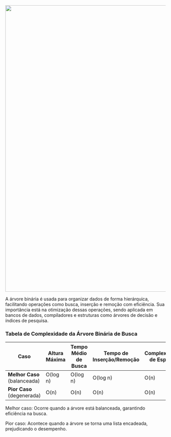 
<img src="https://github.com/user-attachments/assets/e4566974-59f9-465f-88b7-2a3faf9d78cc" width="900">

A árvore binária é usada para organizar dados de forma hierárquica, facilitando operações como busca, inserção e remoção com eficiência. Sua importância está na otimização dessas operações, sendo aplicada em bancos de dados, compiladores e estruturas como árvores de decisão e índices de pesquisa.

### Tabela de Complexidade da Árvore Binária de Busca

| Caso                      | Altura Máxima | Tempo Médio de Busca | Tempo de Inserção/Remoção | Complexidade de Espaço |
|---------------------------|--------------|----------------------|--------------------------|----------------------|
| **Melhor Caso** (balanceada) | O(log n)     | O(log n)             | O(log n)                 | O(n)                 |
| **Pior Caso** (degenerada)  | O(n)         | O(n)                 | O(n)                      | O(n)                 |





Melhor caso: Ocorre quando a árvore está balanceada, garantindo eficiência na busca.

Pior caso: Acontece quando a árvore se torna uma lista encadeada, prejudicando o desempenho.
